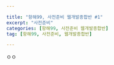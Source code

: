```yaml
--- 

title: "항해99, 사전준비 웹개발종합반 #1" 
excerpt: "사전준비" 
categories: [항해99, 사전준비 웹개발종합반] 
tag: [항해99, 사전준비, 웹개발종합반] 

---
```


ㅇㅇ
